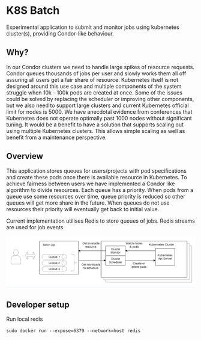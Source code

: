 # K8S Batch
Experimental application to submit and monitor jobs using kubernetes cluster(s), providing Condor-like behaviour.

## Why?
In our Condor clusters we need to handle large spikes of resource requests. Condor queues thousands of jobs per user and slowly works them all off assuring all users get a fair share of resource.
Kubernetes itself is not designed around this use case and multiple components of the system struggle when 10k - 100k pods are created at once.
Some of the issues could be solved by replacing the scheduler or improving other components, but we also need to support large clusters and current Kubernetes official limit for nodes is 5000. We have anecdotal evidence from conferences that Kubernetes does not operate optimally past 1000 nodes without significant tuning.
It would be a benefit to have a solution that supports scaling out using multiple Kubernetes clusters. This allows simple scaling as well as benefit from a maintenance perspective.

## Overview
This application stores queues for users/projects with pod specifications and create these pods once there is available resource in Kubernetes.
To achieve fairness between users we have implemented a Condor like algorithm to divide resources. Each queue has a priority. When pods from a queue use some resources over time, queue priority is reduced so other queues will get more share in the future. When queues do not use resources their priority will eventually get back to initial value.

Current implementation utilises Redis to store queues of jobs. Redis streams are used for job events.

![Diagram](./batch-api.png)



## Developer setup
Run local redis 
```
sudo docker run --expose=6379 --network=host redis
```
